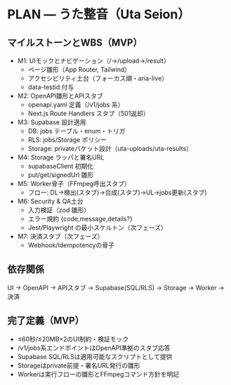 # PLAN — うた整音（Uta Seion）

## マイルストーンとWBS（MVP）

- M1: UIモックとナビゲーション（/→/upload→/result）
  - ページ雛形（App Router, Tailwind）
  - アクセシビリティ土台（フォーカス順・aria-live）
  - data-testid 付与
- M2: OpenAPI雛形とAPIスタブ
  - openapi.yaml 定義（/v1/jobs 系）
  - Next.js Route Handlers スタブ（501返却）
- M3: Supabase 設計適用
  - DB: jobs テーブル・enum・トリガ
  - RLS: jobs/Storage ポリシー
  - Storage: privateバケット設計（uta-uploads/uta-results）
- M4: Storage ラッパと署名URL
  - supabaseClient 初期化
  - put/get/signedUrl 雛形
- M5: Worker骨子（FFmpeg呼出スタブ）
  - フロー: DL→検出(スタブ)→合成(スタブ)→UL→jobs更新(スタブ)
- M6: Security & QA土台
  - 入力検証（zod 雛形）
  - エラー規約 {code,message,details?}
  - Jest/Playwright の最小スケルトン（次フェーズ）
- M7: 決済スタブ（次フェーズ）
  - Webhook/Idempotencyの骨子

## 依存関係
UI → OpenAPI → APIスタブ → Supabase(SQL/RLS) → Storage → Worker → 決済

## 完了定義（MVP）
- ≤60秒/≤20MB×2のUI制約・検証モック
- /v1/jobs系エンドポイントはOpenAPI準拠のスタブ応答
- Supabase SQL/RLSは適用可能なスクリプトとして提供
- Storageはprivate前提・署名URL発行の雛形
- Workerは実行フローの雛形とFFmpegコマンド方針を明記
